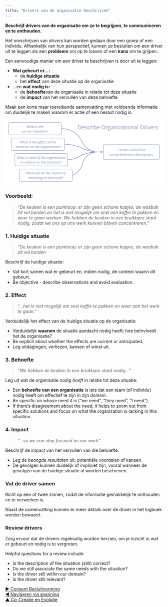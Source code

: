 ```yaml
---
title: "Drivers van de organisatie beschrijven"
---
```



**Beschrijf drivers van de organisatie om ze te begrijpen, te communiceren en te onthouden.**

Het omschrijven van <dfn data-info="Driver van de Organisatie: Een driver is het motief van een persoon of groep om te reageren op een specifieke situatie. Een driver is een **driver van de organisatie** als een reactie op deze driver de organisatie zou helpen om waarde te genereren, verspilling te elimineren of schade te voorkomen.">drivers</dfn> kan worden gedaan door een groep of een individu. Afhankelijk van hun perspectief, kunnen ze besluiten om een driver uit te leggen als een **probleem** om op te lossen of een **kans** om te grijpen.

Een eenvoudige manier om een driver te beschrijven is door uit te leggen:

- **Wat gebeurt er...:** 
    - de **huidige situatie**
    - het **effect** van deze situatie op de organisatie
- ...en **wat nodig is:** 
    - de **behoefte**van de organisatie in relatie tot deze situatie
    - de **impact** van het vervullen van deze behoefte

Maak een korte maar toereikende samenvatting met voldoende informatie om duidelijk te maken waarom er actie of een besluit nodig is.

![Drivers van de organisatie beschrijven](img/process/describe-organizational-drivers.png)

### Voorbeeld:

> *“De keuken is een puinhoop: er zijn geen schone kopjes, de wasbak zit vol borden en het is niet mogelijk om snel een koffie te pakken en weer te gaan werken. We hebben de keuken in een bruikbare staat nodig, zodat we ons op ons werk kunnen blijven concentreren.”*

### 1. Huidige situatie

> *“De keuken is een puinhoop: er zijn geen schone kopjes, de wasbak zit vol borden*

Beschrijf de huidige situatie:

- Vat kort samen wat er gebeurt en, indien nodig, de context waarin dit gebeurt.
- Be objective - describe observations and avoid evaluation.

### 2. Effect

> *“...het is niet mogelijk om snel koffie te pakken en weer aan het werk te gaan.”*

Verduidelijk het effect van de huidige situatie op de organisatie:

- Verduidelijk **waarom** de situatie aandacht nodig heeft: hoe beïnvloedt het de organisatie? 
- Be explicit about whether the effects are current or anticipated. 
- Leg uitdagingen, verliezen, kansen of winst uit. 

### 3. Behoefte

> *“We hebben de keuken in een bruikbare staat nodig...”*

Leg uit wat de organisatie <dfn data-info="Behoefte: Het gebrek aan iets wat gewenst of noodzakelijk is (een vereiste).">nodig heeft</dfn> in relatie tot deze situatie:

- Een **behoefte van een organisatie** is iets dat een team (of individu) nodig heeft om effectief te zijn in zijn <dfn data-info="Domein: Een afgebakend gebied van invloed, activiteit en besluitvorming binnen een organisatie.">domein</dfn>. 
- Be specific on whose need it is (“we need”, “they need”, “I need”).
- If there’s disagreement about the need, it helps to zoom out from specific solutions and focus on what the organization is lacking in this situation.

### 4. Impact

> *“...so we can stay focused on our work”.*

Beschrijf de impact van het vervullen van die behoefte:

- Leg de <dfn data-info="Beoogde Resultaat: Het verwachte resultaat van een overeenkomst, actie, project of strategie.">beoogde resultaten</dfn> uit, potentiële voordelen of kansen.
- De gevolgen kunnen duidelijk of impliciet zijn, vooral wanneer de gevolgen van de huidige situatie al worden beschreven.

### Vat de driver samen

Richt op een of twee zinnen, zodat de informatie gemakkelijk te onthouden en te verwerken is.

Naast de samenvatting kunnen er meer details over de driver in het logboek worden bewaard.

### Review drivers

Zorg ervoor dat de drivers regelmatig worden herzien, om je inzicht in wat er gebeurt en nodig is te vergroten.

Helpful questions for a review include:

- Is the description of the situation (still) correct?
- Do we still associate the same needs with the situation?
- Is the driver still within our domain?
- Is the driver still relevant?

[&#9654; Consent Besluitvorming](consent-decision-making.html)<br/>[&#9664; Navigeren via spanning](navigate-via-tension.html)<br/>[&#9650; Co-Creatie en Evolutie](co-creation-and-evolution.html)

